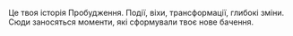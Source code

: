 

Це твоя історія Пробудження. Події, віхи, трансформації, глибокі зміни. Сюди заносяться моменти, які сформували твоє нове бачення.

